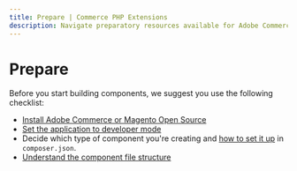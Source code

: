 ```yaml
---
title: Prepare | Commerce PHP Extensions
description: Navigate preparatory resources available for Adobe Commerce and Magento Open Source component development. 
---
```


# Prepare

Before you start building components, we suggest you use the following checklist:

*  [Install Adobe Commerce or Magento Open Source](https://devdocs.magento.com/guides/v2.4/install-gde/bk-install-guide.html)
*  [Set the application to developer mode](https://experienceleague.adobe.com/docs/commerce-operations/configuration-guide/cli/set-mode.html#change-to-developer-mode)
*  Decide which type of component you're creating and [how to set it up](../build/composer-integration.md) in `composer.json`.
*  [Understand the component file structure](../prepare/component-file-structure.md)

